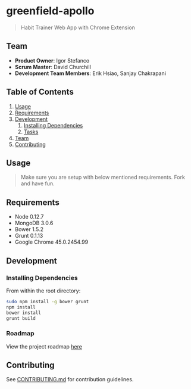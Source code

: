 # greenfield-apollo

> Habit Trainer Web App with Chrome Extension

## Team

  - __Product Owner__: Igor Stefanco
  - __Scrum Master__: David Churchill
  - __Development Team Members__: Erik Hsiao, Sanjay Chakrapani

## Table of Contents

1. [Usage](#Usage)
1. [Requirements](#requirements)
1. [Development](#development)
    1. [Installing Dependencies](#installing-dependencies)
    1. [Tasks](#tasks)
1. [Team](#team)
1. [Contributing](#contributing)

## Usage

> Make sure you are setup with below mentioned requirements. Fork and have fun.

## Requirements

- Node 0.12.7
- MongoDB 3.0.6
- Bower 1.5.2
- Grunt 0.1.13
- Google Chrome 45.0.2454.99

## Development

### Installing Dependencies

From within the root directory:

```sh
sudo npm install -g bower grunt
npm install
bower install
grunt build
```

### Roadmap

View the project roadmap [here](https://github.com/greenfield-apollo/greenfield-apollo/issues)


## Contributing

See [CONTRIBUTING.md](CONTRIBUTING.md) for contribution guidelines.